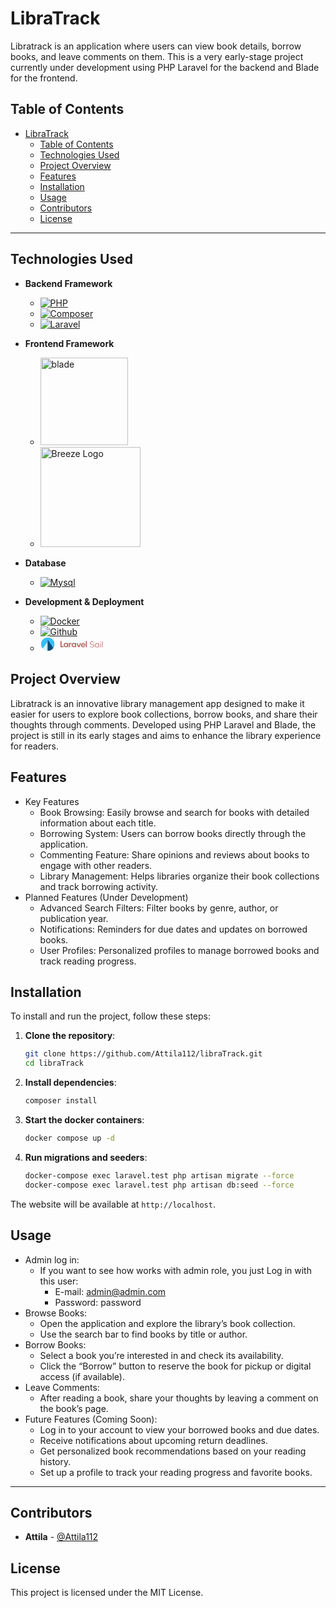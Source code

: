 # LibraTrack

Libratrack is an application where users can view book details, borrow books, and leave comments on them. This is a very early-stage project currently under development using PHP Laravel for the backend and Blade for the frontend.

## Table of Contents
- [LibraTrack](#libratrack)
    - [Table of Contents](#table-of-contents)
    - [Technologies Used](#technologies-used)
    - [Project Overview](#project-overview)
    - [Features](#features)
    - [Installation](#installation)
    - [Usage](#usage)
    - [Contributors](#contributors)
    - [License](#license)

---

## Technologies Used


- **Backend Framework**

  - [![PHP][PHP]][PHP-url]
  - [![Composer][Composer]][Composer-url]
  - [![Laravel][Laravel]][Laravel-url]
  
- **Frontend Framework**
   
    - <a href="https://blade-ui-kit.com/"> 
        <img width="140" src="https://blade-ui-kit.com/images/logo.svg" alt="blade">
      </a>
    - <a href="https://laravel.com">
      <img src="https://raw.githubusercontent.com/laravel/breeze/1.x/art/logo.svg" alt="Breeze Logo" width="160">
</a>
  
- **Database** 
  
   - [![Mysql][Mysql]][Mysql-url]
   
- **Development & Deployment**
    - [![Docker][Docker-shield]][Docker-url]
    - [![Github][Github-logo]][Github-url]
    - <img src="data:image/svg+xml,%3Csvg viewBox='0 0 294 69' fill='none' xmlns='http://www.w3.org/2000/svg'%3E%3Cstyle%3E%23sail %7B fill: %23b35555 %7D @media (prefers-color-scheme:dark) %7B %23sail %7B fill: %23891a1a %7D %7D%3C/style%3E%3Cmask id='mask' style='mask-type:luminance' maskUnits='userSpaceOnUse' x='2' y='2' width='65' height='65'%3E%3Cpath d='M34.3 66.3C51.9731 66.3 66.3 51.9732 66.3 34.3C66.3 16.6269 51.9731 2.30005 34.3 2.30005C16.6269 2.30005 2.3 16.6269 2.3 34.3C2.3 51.9732 16.6269 66.3 34.3 66.3Z' fill='white'/%3E%3C/mask%3E%3Cg mask='url(%23mask)'%3E%3Cpath d='M2.3 2.30005H66.3V66.3H2.3V2.30005Z' fill='%2338BDF7'/%3E%3Cpath d='M60.3 53L34.3 13V66.3H60.3V53Z' fill='%230D4A6E'/%3E%3Cpath d='M10.3 55.4001V66.3H31.6V26.3L10.3 55.4001Z' fill='%23E0F2FE'/%3E%3C/g%3E%3Cpath id='sail' d='M98.9 44.4H108V48.7H94V19.2H98.9V44.4ZM125.3 29.1H129.9V48.7H125.3V46C124.7 47 123.8 47.7999 122.7 48.2999C121.6 48.8999 120.4 49.0999 119.2 49.0999C117.7 49.0999 116.3 48.7999 115.1 48.2999C113.9 47.7999 112.8 47 111.9 46C111 45 110.3 43.9 109.8 42.7C109.3 41.5 109.1 40.1 109.1 38.7C109.1 37.3 109.3 35.9999 109.8 34.7999C110.3 33.5999 111 32.4 111.9 31.5C112.8 30.5 113.9 29.8 115.1 29.2C116.3 28.7 117.7 28.4 119.2 28.4C120.4 28.4 121.5 28.7 122.7 29.2C123.8 29.8 124.7 30.5 125.3 31.5V29.1ZM125.3 38.9C125.3 38.1 125.2 37.3 124.9 36.5C124.6 35.7 124.2 35.1 123.7 34.5C123.2 33.9 122.6 33.5 121.9 33.2C121.2 32.9 120.4 32.7 119.5 32.7C118.6 32.7 117.8 32.9 117.1 33.2C116.4 33.5 115.8 34 115.3 34.5C114.8 35.1 114.4 35.7 114.1 36.5C113.8 37.3 113.7 38.1 113.7 38.9C113.7 39.7 113.8 40.4999 114.1 41.2999C114.4 42.0999 114.8 42.6999 115.3 43.2999C115.8 43.8999 116.4 44.2999 117.1 44.5999C117.8 44.8999 118.6 45.0999 119.5 45.0999C120.4 45.0999 121.2 44.8999 121.9 44.5999C122.6 44.2999 123.2 43.7999 123.7 43.2999C124.2 42.6999 124.6 42.0999 124.9 41.2999C125.1 40.5999 125.3 39.8 125.3 38.9ZM162.8 29.1H167.4V48.7H162.8V46C162.2 47 161.3 47.7999 160.2 48.2999C159.1 48.8999 157.9 49.0999 156.7 49.0999C155.2 49.0999 153.8 48.7999 152.6 48.2999C151.4 47.7999 150.3 47 149.4 46C148.5 45 147.8 43.9 147.3 42.7C146.8 41.5 146.6 40.1 146.6 38.7C146.6 37.3 146.8 35.9999 147.3 34.7999C147.8 33.5999 148.5 32.4 149.4 31.5C150.3 30.5 151.4 29.8 152.6 29.2C153.8 28.7 155.2 28.4 156.7 28.4C157.9 28.4 159 28.7 160.2 29.2C161.3 29.8 162.2 30.5 162.8 31.5V29.1ZM162.8 38.9C162.8 38.1 162.7 37.3 162.4 36.5C162.1 35.7 161.7 35.1 161.2 34.5C160.7 33.9 160.1 33.5 159.4 33.2C158.7 32.9 157.9 32.7 157 32.7C156.1 32.7 155.3 32.9 154.6 33.2C153.9 33.5 153.3 34 152.8 34.5C152.3 35.1 151.9 35.7 151.6 36.5C151.3 37.3 151.2 38.1 151.2 38.9C151.2 39.7 151.3 40.4999 151.6 41.2999C151.9 42.0999 152.3 42.6999 152.8 43.2999C153.3 43.8999 153.9 44.2999 154.6 44.5999C155.3 44.8999 156.1 45.0999 157 45.0999C157.9 45.0999 158.7 44.8999 159.4 44.5999C160.1 44.2999 160.7 43.7999 161.2 43.2999C161.7 42.6999 162.1 42.0999 162.4 41.2999C162.6 40.5999 162.8 39.8 162.8 38.9ZM213.4 19.2V48.7H218V19.2H213.4ZM133.5 48.7H138.1V33.5999H146V29.1H133.5V48.7ZM185.9 29.1L180.1 44.0999L174.3 29.1H169.6L177.2 48.7H183L190.6 29.1H185.9ZM210.4 40.5999H195.1C195.1 42.2999 196.8 45.5999 200.9 45.5999C204.4 45.5999 206.8 42.5 206.8 42.5L209.9 44.9C207.1 47.9 204.8 49.2 201.3 49.2C194.9 49.2 190.6 45.2 190.6 38.9C190.6 33.2 195.1 28.6 200.7 28.6C206.9 28.6 211.2 34.0999 210.4 40.5999ZM206.2 37.2C206.2 36.8 205.6 32.2 200.6 32.2C195.6 32.2 195.1 36.8 195.1 37.2H206.2Z'/%3E%3Cpath id='sail' d='M251.3 38.4001C252.2 39.3001 252.6 40.6 252.6 42.1C252.6 43.6 252.2 44.9 251.4 46.1C250.6 47.3 249.4 48.2 247.9 48.8C246.4 49.4 244.6 49.8 242.6 49.8C240.4 49.8 238.4 49.5001 236.8 48.9001C235.1 48.3001 233.6 47.4001 232.3 46.2001L233.3 44.3C234.7 45.5 236.1 46.4001 237.5 46.9001C238.9 47.4001 240.6 47.7001 242.6 47.7001C245 47.7001 246.8 47.2 248.1 46.3C249.4 45.3 250.1 44.0001 250.1 42.2001C250.1 41.2001 249.8 40.4001 249.1 39.7001C248.4 39.0001 247.6 38.6001 246.7 38.2001C245.7 37.8001 244.4 37.5 242.8 37.1C240.6 36.6 238.9 36.1 237.5 35.6C236.1 35.1 235 34.3 234.1 33.3C233.2 32.3 232.7 30.9001 232.7 29.2001C232.7 27.6001 233.1 26.3001 233.9 25.1C234.7 23.9 235.9 23 237.4 22.3C238.9 21.7 240.7 21.3 242.7 21.3C244.6 21.3 246.4 21.6001 248 22.2001C249.6 22.8001 251 23.7 252.2 24.9L251.2 26.8C249.9 25.6 248.6 24.8001 247.2 24.2001C245.8 23.7001 244.3 23.4 242.7 23.4C240.3 23.4 238.5 23.9 237.2 24.9C235.9 25.9 235.2 27.3001 235.2 29.1C235.2 30.6 235.8 31.8 236.9 32.5C238.1 33.3 239.7 33.9001 242 34.4001L243.1 34.7001C245.2 35.2001 246.9 35.7 248.1 36.1C249.4 36.8 250.4 37.5001 251.3 38.4001ZM272 30H274.4V49.5H272V45.8C271.4 47.1 270.6 48.1 269.4 48.8C268.2 49.5 266.8 49.8 265.2 49.8C263.4 49.8 261.9 49.4 260.6 48.6C259.3 47.8 258.3 46.6 257.5 45.1C256.8 43.6 256.4 41.8 256.4 39.8C256.4 37.8 256.8 36.0001 257.5 34.4001C258.2 32.9001 259.3 31.7 260.6 30.8C261.9 29.9 263.5 29.5 265.2 29.5C266.8 29.5 268.2 29.8 269.4 30.5C270.6 31.2 271.5 32.2 272.1 33.5V30H272ZM272 39.6C272 37 271.4 35 270.3 33.6C269.2 32.2 267.6 31.5 265.5 31.5C263.4 31.5 261.8 32.2001 260.7 33.7001C259.5 35.1001 259 37.1001 259 39.7001C259 42.2001 259.6 44.2 260.7 45.6C261.9 47 263.5 47.7001 265.6 47.7001C267.6 47.7001 269.2 47 270.4 45.6C271.5 44.2 272 42.2 272 39.6ZM280.6 24.9H283.8V21.9H280.6V24.9ZM281 49.5H283.4V30H281V49.5ZM289.9 20.8V49.5H292.3V20.8H289.9Z'/%3E%3C/svg%3E" alt="Sail Logo" width="100" />
   


## Project Overview

Libratrack is an innovative library management app designed to make it easier for users to explore book collections, borrow books, and share their thoughts through comments. Developed using PHP Laravel and Blade, the project is still in its early stages and aims to enhance the library experience for readers.

## Features

- Key Features
  - Book Browsing: Easily browse and search for books with detailed information about each title.
  - Borrowing System: Users can borrow books directly through the application.
  - Commenting Feature: Share opinions and reviews about books to engage with other readers.
  - Library Management: Helps libraries organize their book collections and track borrowing activity.
- Planned Features (Under Development)
  - Advanced Search Filters: Filter books by genre, author, or publication year.
  - Notifications: Reminders for due dates and updates on borrowed books.
  - User Profiles: Personalized profiles to manage borrowed books and track reading progress.


## Installation

To install and run the project, follow these steps:

1. **Clone the repository**:
   ```bash
   git clone https://github.com/Attila112/libraTrack.git
   cd libraTrack 
    ```
2.  **Install dependencies**:
    ```bash    
    composer install
     ```
3.  **Start the docker containers**:

    ```bash
    docker compose up -d
     ``` 
4. **Run migrations and seeders**:

    ```bash
    docker-compose exec laravel.test php artisan migrate --force
   docker-compose exec laravel.test php artisan db:seed --force

     ``` 
The website will be available at `http://localhost`.

## Usage
- Admin log in:
  - If you want to see how works with admin role, you just Log in with this user: 
    - E-mail: admin@admin.com
    - Password: password
- Browse Books:
  - Open the application and explore the library’s book collection.
  - Use the search bar to find books by title or author.
- Borrow Books:
  - Select a book you’re interested in and check its availability.
  - Click the “Borrow” button to reserve the book for pickup or digital access (if available).
- Leave Comments:
  - After reading a book, share your thoughts by leaving a comment on the book’s page.
- Future Features (Coming Soon):
  - Log in to your account to view your borrowed books and due dates.
  - Receive notifications about upcoming return deadlines.
  - Get personalized book recommendations based on your reading history.
  - Set up a profile to track your reading progress and favorite books.

----------

## Contributors
-   **Attila** - [@Attila112](https://github.com/Attila112)

## License
This project is licensed under the MIT License.



[Laravel]: https://a11ybadges.com/badge?logo=laravel
[Laravel-url]: https://laravel.com/
[PHP]: https://a11ybadges.com/badge?logo=php
[PHP-url]: https://www.php.net/
[Composer]: https://a11ybadges.com/badge?logo=composer
[Composer-url]: https://getcomposer.org/
[Mysql]: https://a11ybadges.com/badge?logo=mysql
[Mysql-url]: https://www.mysql.com/
[Docker-shield]:https://img.shields.io/badge/docker-%230db7ed.svg?style=for-the-badge&logo=docker&logoColor=white
[Docker-url]:https://www.docker.com/
[Github-logo]: https://img.shields.io/badge/github-%23121011.svg?style=for-the-badge&logo=github&logoColor=white
[Github-url]: https://github.com/


